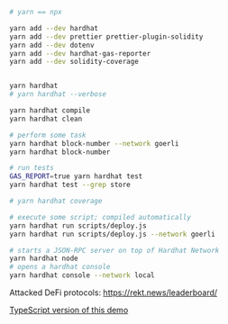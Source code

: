 
```bash
# yarn == npx

yarn add --dev hardhat
yarn add --dev prettier prettier-plugin-solidity
yarn add --dev dotenv
yarn add --dev hardhat-gas-reporter
yarn add --dev solidity-coverage


yarn hardhat
# yarn hardhat --verbose

yarn hardhat compile
yarn hardhat clean

# perform some task
yarn hardhat block-number --network goerli
yarn hardhat block-number

# run tests
GAS_REPORT=true yarn hardhat test
yarn hardhat test --grep store

# yarn hardhat coverage

# execute some script; compiled automatically
yarn hardhat run scripts/deploy.js
yarn hardhat run scripts/deploy.js --network goerli 

# starts a JSON-RPC server on top of Hardhat Network
yarn hardhat node
# opens a hardhat console
yarn hardhat console --network local
```

Attacked DeFi protocols: https://rekt.news/leaderboard/

[TypeScript version of this demo](https://youtu.be/gyMwXuJrbJQ?t=35536)
